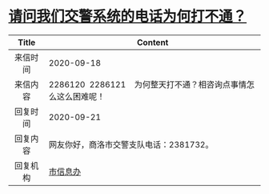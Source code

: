 # <a href="http://www.shangluo.gov.cn/zmhd/ldxxxx.jsp?urltype=leadermail.LeaderMailContentUrl&wbtreeid=1112&leadermailid=6469">请问我们交警系统的电话为何打不通？</a>
| Title |                       Content                        |
|:-----:|------------------------------------------------------|
| 来信时间  | 2020-09-18                                           |
| 来信内容  | 2286120  2286121    为何整天打不通？相咨询点事情怎么这么困难呢！           |
| 回复时间  | 2020-09-21                                           |
| 回复内容  | 网友你好，商洛市交警支队电话：2381732。                              |
| 回复机构  | <a href="../../categories/agencies/市信息办.md">市信息办</a> |